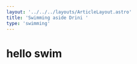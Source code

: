 ```yaml
---
layout: '../../../layouts/ArticleLayout.astro'
title: 'Swimming aside Drini '
type: 'swimming'
---
```


# hello swim

